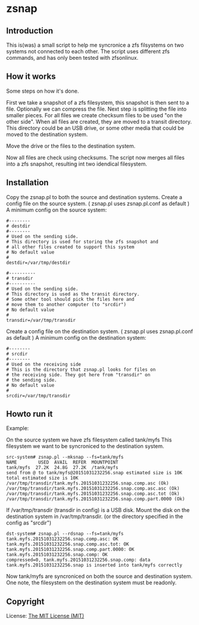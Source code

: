 # zsnap

## Introduction

This is(was) a small script to help me syncronice a zfs filsystems on 
two systems not connected to each other.
The script uses different zfs commands, and has only been tested with zfsonlinux.

## How it works

Some steps on how it's done.

First we take a snapshot of a zfs filesystem, this snapshot is then sent to a file.
Optionally we can compress the file. Next step is splitting the file into smaller
pieces. For all files we create checksum files to be used "on the other side".
When all files are created, they are moved to a transit directory.
This directory could be an USB drive, or some other media that could be moved to
the destination system.

Move the drive or the files to the destination system.

Now all files are check using checksums. The script now merges all files into a zfs 
snapshot, resulting int two idendical filesystem.

## Installation

Copy the zsnap.pl to both the source and destination systems.
Create a config file on the source system.
( zsnap.pl uses zsnap.pl.conf as default )
A minimum config on the source system:

	#--------
	# destdir 
	#--------
	# Used on the sending side.
	# This directory is used for storing the zfs snapshot and 
	# all other files created to support this system
	# No default value
	#
	destdir=/var/tmp/destdir

	#----------
	# transdir
	#----------
	# Used on the sending side.
	# This directory is used as the transit directory.
	# Some other tool should pick the files here and
	# move them to another computer (to "srcdir")
	# No default value
	#
	transdir=/var/tmp/transdir

Create a config file on the destination system.
( zsnap.pl uses zsnap.pl.conf as default )
A minimum config on the destination system:

	#--------
	# srcdir
	#--------
	# Used on the receiving side
	# This is the directory that zsnap.pl looks for files on
	# the receiving side. They got here from "transdir" on
	# the sending side.
	# No default value
	#
	srcdir=/var/tmp/transdir

## Howto run it

Example: 

On the source system we have zfs filesystem called tank/myfs
This filesystem we want to be syncroniced to the destination system.

	src-system# zsnap.pl --mksnap --fs=tank/myfs
	NAME        USED  AVAIL  REFER  MOUNTPOINT
	tank/myfs  27.2K  24.8G  27.2K  /tank/myfs
	send from @ to tank/myfs@20151031232256.snap estimated size is 10K
	total estimated size is 10K
	/var/tmp/transdir/tank.myfs.20151031232256.snap.comp.asc (Ok)
	/var/tmp/transdir/tank.myfs.20151031232256.snap.comp.asc.asc (Ok)
	/var/tmp/transdir/tank.myfs.20151031232256.snap.comp.asc.tot (Ok)
	/var/tmp/transdir/tank.myfs.20151031232256.snap.comp.part.0000 (Ok)

If /var/tmp/transdir (transdir in config) is a USB disk.
Mount the disk on the destination system in /var/tmp/transdir.
(or the directory specified in the config as "srcdir")

	dst-system# zsnap.pl --rdsnap --fs=tank/myfs
	tank.myfs.20151031232256.snap.comp.asc: OK
	tank.myfs.20151031232256.snap.comp.asc.tot: OK
	tank.myfs.20151031232256.snap.comp.part.0000: OK
	tank.myfs.20151031232256.snap.comp: OK
	compressed=0, tank.myfs.20151031232256.snap.comp: data
	tank.myfs.20151031232256.snap is inserted into tank/myfs correctly

Now tank/myfs are syncroniced on both the source and destination system.
One note, the filesystem on the destination system must be readonly.

## Copyright

License: [The MIT License (MIT)](LICENSE)


